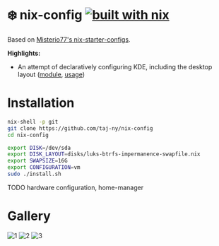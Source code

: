# ❄️ nix-config [![built with nix](https://img.shields.io/static/v1?logo=nixos&logoColor=white&label=&message=Built%20with%20Nix&color=41439a)](https://builtwithnix.org)

Based on [Misterio77's nix-starter-configs](https://github.com/Misterio77/nix-starter-configs).


**Highlights:**
- An attempt of declaratively configuring KDE, including the desktop layout ([module](modules/home-manager/kde.nix), [usage](home/marcin/common/optional/desktop/kde.nix))

# Installation
```bash
nix-shell -p git
git clone https://github.com/taj-ny/nix-config
cd nix-config

export DISK=/dev/sda
export DISK_LAYOUT=disks/luks-btrfs-impermanence-swapfile.nix
export SWAPSIZE=16G
export CONFIGURATION=vm
sudo ./install.sh
```

TODO hardware configuration, home-manager

# Gallery
![1](https://github.com/taj-ny/nix-config/assets/79316397/a74c6177-7abd-4df6-b882-ad19efe27f81)
![2](https://github.com/taj-ny/nix-config/assets/79316397/39bc1719-1aa0-4a2c-90aa-bca3eebc9c13)
![3](https://github.com/taj-ny/nix-config/assets/79316397/e97ab5cf-6d37-434e-8ae8-bfbdc69c534f)
